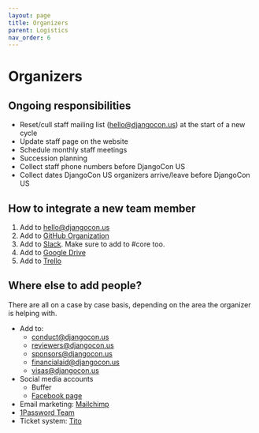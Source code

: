 ```yaml
---
layout: page
title: Organizers
parent: Logistics
nav_order: 6
---
```


# Organizers

## Ongoing responsibilities

- Reset/cull staff mailing list (hello@djangocon.us) at the start of a new cycle
- Update staff page on the website
- Schedule monthly staff meetings
- Succession planning
- Collect staff phone numbers before DjangoCon US
- Collect dates DjangoCon US organizers arrive/leave before DjangoCon US

## How to integrate a new team member

1. Add to [hello@djangocon.us](https://groups.google.com/a/djangocon.us/forum/)
2. Add to [GitHub Organization](https://github.com/orgs/djangocon/teams/djangocon-us)
3. Add to [Slack](https://djangoconus.slack.com/). Make sure to add to #core too.
4. Add to [Google Drive](https://drive.google.com/drive/u/0/folders/0B9CaqKMu3IDSckh2V3hERFo4NTQ)
5. Add to [Trello](https://trello.com/djangoconus/members)

## Where else to add people?

There are all on a case by case basis, depending on the area the organizer is helping with.

- Add to:
   - [conduct@djangocon.us](https://groups.google.com/a/djangocon.us/forum/)
   - [reviewers@djangocon.us](https://groups.google.com/a/djangocon.us/forum/)
   - [sponsors@djangocon.us](https://groups.google.com/a/djangocon.us/forum/)
   - [financialaid@djangocon.us](https://groups.google.com/a/djangocon.us/forum/)
   - [visas@djangocon.us](https://groups.google.com/a/djangocon.us/forum/)
- Social media accounts
   - Buffer
   - [Facebook page](https://www.facebook.com/djangoconus/)
- Email marketing: [Mailchimp](http://mailchimp.com/)
- [1Password Team](https://djangocon.1password.com/signin)
- Ticket system: [Tito](https://ti.to/)
